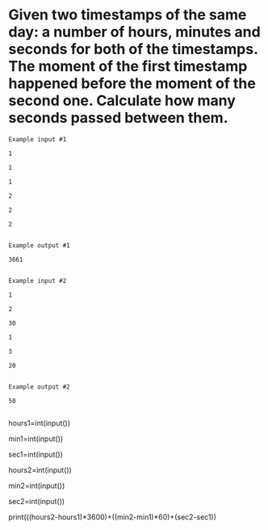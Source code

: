 # Given two timestamps of the same day: a number of hours, minutes and seconds for both of the timestamps. The moment of the first timestamp happened before the moment of the second one. Calculate how many seconds passed between them.

~~~
Example input #1

1

1

1

2

2

2


Example output #1

3661


Example input #2

1

2

30

1

3

20


Example output #2

50


~~~
hours1=int(input())

min1=int(input())

sec1=int(input())

hours2=int(input())

min2=int(input())

sec2=int(input())

print(((hours2-hours1)*3600)+((min2-min1)*60)+(sec2-sec1))
